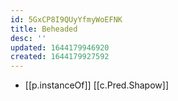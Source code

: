 ```yaml
---
id: 5GxCP8I9QUyYfmyWoEFNK
title: Beheaded
desc: ''
updated: 1644179946920
created: 1644179927592
---
```


- [[p.instanceOf]] [[c.Pred.Shapow]]
